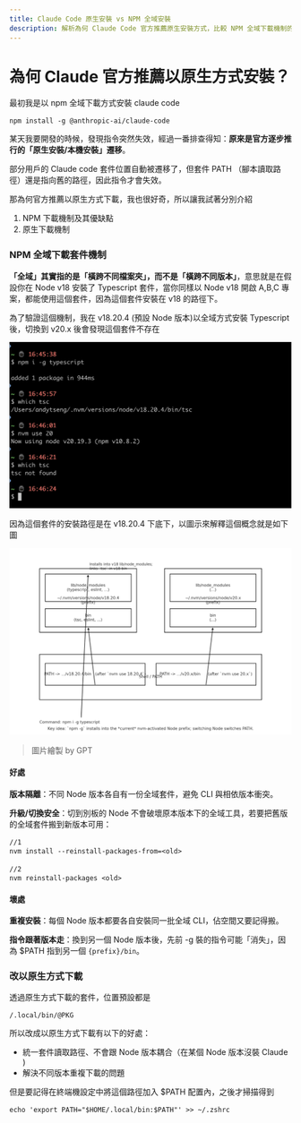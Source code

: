 ```yaml
---
title: Claude Code 原生安裝 vs NPM 全域安裝
description: 解析為何 Claude Code 官方推薦原生安裝方式，比較 NPM 全域下載機制的優缺點，以及原生安裝如何解決版本耦合問題
---
```


# 為何 Claude 官方推薦以原生方式安裝？ 



最初我是以 npm 全域下載方式安裝 claude code

```shell
npm install -g @anthropic-ai/claude-code
```

某天我要開發的時候，發現指令突然失效，經過一番排查得知：**原來是官方逐步推行的「原生安裝/本機安裝」遷移**。

部分用戶的 Claude code 套件位置自動被遷移了，但套件 PATH （腳本讀取路徑）還是指向舊的路徑，因此指令才會失效。


那為何官方推薦以原生方式下載，我也很好奇，所以讓我試著分別介紹

1. NPM 下載機制及其優缺點
2. 原生下載機制


### NPM 全域下載套件機制

**「全域」其實指的是「橫跨不同檔案夾」，而不是「橫跨不同版本」**，意思就是在假設你在 Node v18 安裝了 Typescript 套件，當你同樣以 Node v18 開啟 A,B,C 專案，都能使用這個套件，因為這個套件安裝在 v18 的路徑下。

為了驗證這個機制，我在 v18.20.4 (預設 Node 版本)以全域方式安裝 Typescript 後，切換到 v20.x 後會發現這個套件不存在

![](/claudeinstall/ts.png)

因為這個套件的安裝路徑是在 v18.20.4 下底下，以圖示來解釋這個概念就是如下圖

![](/claudeinstall/npm-nvm-global-diagram-en.png)

> 圖片繪製 by GPT

#### 好處

**版本隔離**：不同 Node 版本各自有一份全域套件，避免 CLI 與相依版本衝突。

**升級/切換安全**：切到別板的 Node 不會破壞原本版本下的全域工具，若要把舊版的全域套件搬到新版本可用：

```shell
//1
nvm install --reinstall-packages-from=<old> 

//2
nvm reinstall-packages <old>
```

#### 壞處

**重複安裝**：每個 Node 版本都要各自安裝同一批全域 CLI，佔空間又要記得搬。

**指令跟著版本走**：換到另一個 Node 版本後，先前 -g 裝的指令可能「消失」，因為 $PATH 指到另一個 `{prefix}/bin`。

### 改以原生方式下載

透過原生方式下載的套件，位置預設都是

```
/.local/bin/@PKG
```

所以改成以原生方式下載有以下的好處：

- 統一套件讀取路徑、不會跟 Node 版本耦合（在某個 Node 版本沒裝 Claude )
- 解決不同版本重複下載的問題 

但是要記得在終端機設定中將這個路徑加入 $PATH 配置內，之後才掃描得到

```shell
echo 'export PATH="$HOME/.local/bin:$PATH"' >> ~/.zshrc
```
